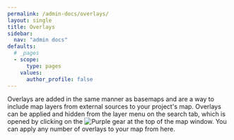 ```yaml
---
permalink: /admin-docs/overlays/
layout: single
title: Overlays
sidebar:
  nav: "admin docs"
defaults:
  # _pages
  - scope:
      type: pages
    values:
      author_profile: false
---
```

Overlays are added in the same manner as basemaps and are a way to include map layers from external sources to your project's map. Overlays can be applied and hidden from the layer menu on the search tab, which is opened by clicking on the ![Purple gear]({{site.url}}/assets/images/purpleGear.PNG) at the top of the map window. You can apply any number of overlays to your map from here.
